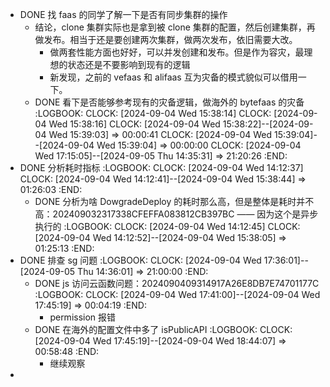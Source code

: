 - DONE 找 faas 的同学了解一下是否有同步集群的操作
	- 结论，clone 集群实际也是拿到被 clone 集群的配置，然后创建集群，再做发布。相当于还是要创建两次集群，做两次发布，依旧需要大改。
		- 做两套性能方面也好好，可以并发创建和发布。但是作为容灾，最理想的状态还是不要影响到现有的逻辑
		- 新发现，之前的 vefaas 和 alifaas 互为灾备的模式貌似可以借用一下。
	- DONE 看下是否能够参考现有的灾备逻辑，做海外的 bytefaas 的灾备
	  :LOGBOOK:
	  CLOCK: [2024-09-04 Wed 15:38:14]
	  CLOCK: [2024-09-04 Wed 15:38:16]
	  CLOCK: [2024-09-04 Wed 15:38:22]--[2024-09-04 Wed 15:39:03] =>  00:00:41
	  CLOCK: [2024-09-04 Wed 15:39:04]--[2024-09-04 Wed 15:39:04] =>  00:00:00
	  CLOCK: [2024-09-04 Wed 17:15:05]--[2024-09-05 Thu 14:35:31] =>  21:20:26
	  :END:
- DONE 分析耗时指标
  :LOGBOOK:
  CLOCK: [2024-09-04 Wed 14:12:37]
  CLOCK: [2024-09-04 Wed 14:12:41]--[2024-09-04 Wed 15:38:44] =>  01:26:03
  :END:
	- DONE 分析为啥 DowgradeDeploy 的耗时那么高，但是整体是耗时并不高：202409032317338CFEFFA083812CB397BC —— 因为这个是异步执行的
	  :LOGBOOK:
	  CLOCK: [2024-09-04 Wed 14:12:45]
	  CLOCK: [2024-09-04 Wed 14:12:52]--[2024-09-04 Wed 15:38:05] =>  01:25:13
	  :END:
- DONE 排查 sg 问题
  :LOGBOOK:
  CLOCK: [2024-09-04 Wed 17:36:01]--[2024-09-05 Thu 14:36:01] =>  21:00:00
  :END:
	- DONE js 访问云函数问题：2024090409314917A26E8DB7E74701177C
	  :LOGBOOK:
	  CLOCK: [2024-09-04 Wed 17:41:00]--[2024-09-04 Wed 17:45:19] =>  00:04:19
	  :END:
		- permission 报错
	- DONE 在海外的配置文件中多了 isPublicAPI 
	  :LOGBOOK:
	  CLOCK: [2024-09-04 Wed 17:45:19]--[2024-09-04 Wed 18:44:07] =>  00:58:48
	  :END:
		- 继续观察
-